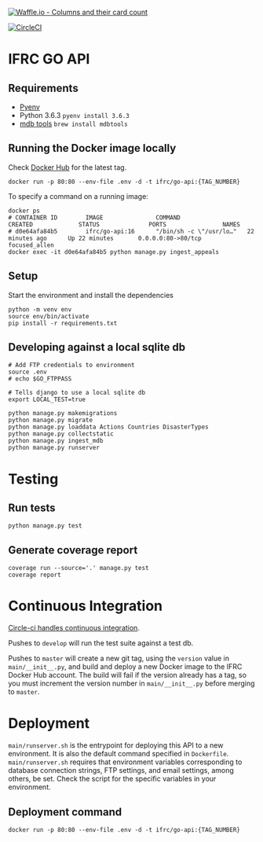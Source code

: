 [![Waffle.io - Columns and their card count](https://badge.waffle.io/IFRCGo/go-infrastructure.svg?columns=all)](https://waffle.io/IFRCGo/go-infrastructure)

[![CircleCI](https://circleci.com/gh/IFRCGo/go-api.svg?style=svg&circle-token=4337c3da24907bbcb5d6aa06f0d60c5f27845435)](https://circleci.com/gh/IFRCGo/go-api)

# IFRC GO API

## Requirements

- [Pyenv](https://github.com/pyenv/pyenv)
- Python 3.6.3 `pyenv install 3.6.3`
- [mdb tools](https://github.com/brianb/mdbtools) `brew install mdbtools`

## Running the Docker image locally

Check [Docker Hub](https://hub.docker.com/r/ifrcgo/go-api/tags/) for the latest tag.

```(bash)
docker run -p 80:80 --env-file .env -d -t ifrc/go-api:{TAG_NUMBER}
```

To specify a command on a running image:

```(bash)
docker ps
# CONTAINER ID        IMAGE               COMMAND                   CREATED             STATUS              PORTS                NAMES
# d0e64afa84b5        ifrc/go-api:16      "/bin/sh -c \"/usr/lo…"   22 minutes ago      Up 22 minutes       0.0.0.0:80->80/tcp   focused_allen
docker exec -it d0e64afa84b5 python manage.py ingest_appeals
```

## Setup

Start the environment and install the dependencies

```(bash)
python -m venv env
source env/bin/activate
pip install -r requirements.txt
```

## Developing against a local sqlite db

```(bash)
# Add FTP credentials to environment
source .env
# echo $GO_FTPPASS

# Tells django to use a local sqlite db
export LOCAL_TEST=true

python manage.py makemigrations
python manage.py migrate
python manage.py loaddata Actions Countries DisasterTypes
python manage.py collectstatic
python manage.py ingest_mdb
python manage.py runserver
```

# Testing

## Run tests

```(bash)
python manage.py test
```

## Generate coverage report

```(bash)
coverage run --source='.' manage.py test
coverage report
```

# Continuous Integration

[Circle-ci handles continuous integration](https://circleci.com/gh/IFRCGo/go-api).

Pushes to `develop` will run the test suite against a test db.

Pushes to `master` will create a new git tag, using the `version` value in `main/__init__.py`, and build and deploy a new Docker image to the IFRC Docker Hub account. The build will fail if the version already has a tag, so you must increment the version number in `main/__init__.py` before merging to `master`.

# Deployment

`main/runserver.sh` is the entrypoint for deploying this API to a new environment. It is also the default command specified in `Dockerfile`. `main/runserver.sh` requires that environment variables corresponding to database connection strings, FTP settings, and email settings, among others, be set. Check the script for the specific variables in your environment.

## Deployment command

```(bash)
docker run -p 80:80 --env-file .env -d -t ifrc/go-api:{TAG_NUMBER}
```
